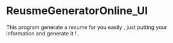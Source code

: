 # ReusmeGeneratorOnline_UI
This program generate a resume for you easily , just putting your information and generate it ! . 
